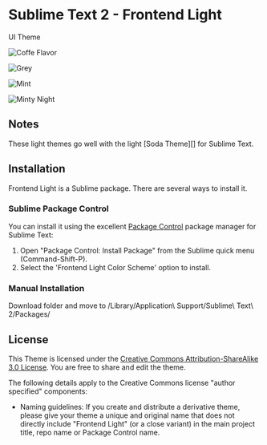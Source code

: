 # Sublime Text 2 - Frontend Light

UI Theme 

![Coffe Flavor](http://s21.postimg.org/sxew3cspz/Screen_Shot_2013_08_17_at_2_40_00_PM.png)

![Grey](http://s8.postimg.org/fgxu4fwfp/Screen_Shot_2013_08_18_at_5_48_40_PM.png)

![Mint](http://s7.postimg.org/hjfn0c6l7/Screen_Shot_2013_08_17_at_2_36_32_PM.png)

![Minty Night](http://s21.postimg.org/yyi54gf3b/Screen_Shot_2013_08_17_at_3_07_45_PM.png)


## Notes

These light themes go well with the light [Soda Theme][] for Sublime Text.

## Installation

Frontend Light is a Sublime package. There are several ways to install it.

### Sublime Package Control
You can install it using the excellent [Package Control][] package manager for Sublime Text:

1. Open "Package Control: Install Package" from the Sublime quick menu (Command-Shift-P).
2. Select the 'Frontend Light Color Scheme' option to install.

[Package Control]: http://wbond.net/sublime_packages/package_control

### Manual Installation

Download folder and move to /Library/Application\ Support/Sublime\ Text\ 2/Packages/


## License

This Theme is licensed under the [Creative Commons Attribution-ShareAlike 3.0 License](http://creativecommons.org/licenses/by-sa/3.0/). You are free to share and edit the theme.

The following details apply to the Creative Commons license "author specified" components:


* Naming guidelines: If you create and distribute a derivative theme, please give your theme a unique and original name that does not directly include "Frontend Light" (or a close variant) in the main project title, repo name or Package Control name.
